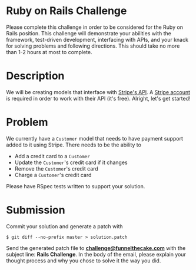 # Ruby on Rails Challenge

Please complete this challenge in order to be considered for the Ruby on Rails position. This challenge will demonstrate your abilities with the framework, test-driven development, interfacing with APIs, and your knack for solving problems and following directions. This should take no more than 1-2 hours at most to complete.

# Description

We will be creating models that interface with [Stripe's API](https://stripe.com/docs/api). A [Stripe account](https://dashboard.stripe.com/register) is required in order to work with their API (it's free). Alright, let's get started!

# Problem

We currently have a `Customer` model that needs to have payment support added to it using Stripe. There needs to be the ability to 

- Add a credit card to a `Customer`
- Update the `Customer`'s credit card if it changes
- Remove the `Customer`'s credit card
- Charge a `Customer`'s credit card 

Please have RSpec tests written to support your solution.

# Submission

Commit your solution and generate a patch with

```
$ git diff --no-prefix master > solution.patch
```

Send the generated patch file to **challenge@funnelthecake.com** with the subject line: **Rails Challenge**. In the body of the email, please explain your thought process and why you chose to solve it the way you did.
